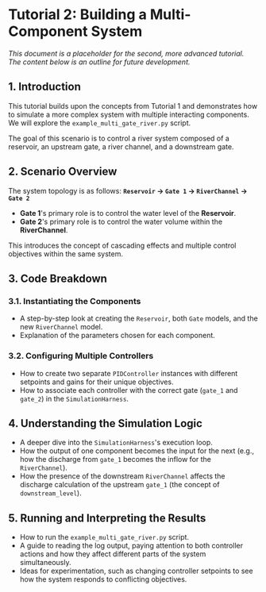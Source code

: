 # Tutorial 2: Building a Multi-Component System

*This document is a placeholder for the second, more advanced tutorial. The content below is an outline for future development.*

## 1. Introduction

This tutorial builds upon the concepts from Tutorial 1 and demonstrates how to simulate a more complex system with multiple interacting components. We will explore the `example_multi_gate_river.py` script.

The goal of this scenario is to control a river system composed of a reservoir, an upstream gate, a river channel, and a downstream gate.

## 2. Scenario Overview

The system topology is as follows:
**`Reservoir` -> `Gate 1` -> `RiverChannel` -> `Gate 2`**

- **Gate 1**'s primary role is to control the water level of the **Reservoir**.
- **Gate 2**'s primary role is to control the water volume within the **RiverChannel**.

This introduces the concept of cascading effects and multiple control objectives within the same system.

## 3. Code Breakdown

### 3.1. Instantiating the Components
- A step-by-step look at creating the `Reservoir`, both `Gate` models, and the new `RiverChannel` model.
- Explanation of the parameters chosen for each component.

### 3.2. Configuring Multiple Controllers
- How to create two separate `PIDController` instances with different setpoints and gains for their unique objectives.
- How to associate each controller with the correct gate (`gate_1` and `gate_2`) in the `SimulationHarness`.

## 4. Understanding the Simulation Logic

- A deeper dive into the `SimulationHarness`'s execution loop.
- How the output of one component becomes the input for the next (e.g., how the discharge from `gate_1` becomes the inflow for the `RiverChannel`).
- How the presence of the downstream `RiverChannel` affects the discharge calculation of the upstream `gate_1` (the concept of `downstream_level`).

## 5. Running and Interpreting the Results

- How to run the `example_multi_gate_river.py` script.
- A guide to reading the log output, paying attention to both controller actions and how they affect different parts of the system simultaneously.
- Ideas for experimentation, such as changing controller setpoints to see how the system responds to conflicting objectives.

